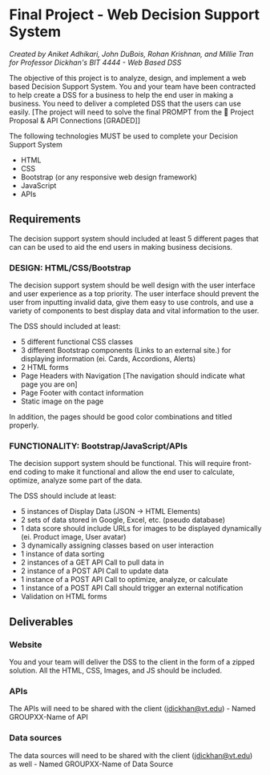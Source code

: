 # Final Project - Web Decision Support System
_Created by Aniket Adhikari, John DuBois, Rohan Krishnan, and Millie Tran for Professor Dickhan's BIT 4444 - Web Based DSS_

The objective of this project is to analyze, design, and implement a web based Decision Support System. You and your team have been contracted to help create a DSS for a business to help the end user in making a business. You need to deliver a completed DSS that the users can use easily. [The project will need to solve the final PROMPT from the 🔷 Project Proposal & API Connections [GRADED]]

The following technologies MUST be used to complete your Decision Support System
* HTML
* CSS
* Bootstrap (or any responsive web design framework)
* JavaScript
* APIs
## Requirements
The decision support system should included at least 5 different pages that can can be used to aid the end users in making business decisions.

### DESIGN: HTML/CSS/Bootstrap

The decision support system should be well design with the user interface and user experience as a top priority. The user interface should prevent the user from inputting invalid data, give them easy to use controls, and use a variety of components to best display data and vital information to the user. 

The DSS should included at least:
* 5 different functional CSS classes
* 3 different Bootstrap components (Links to an external site.) for displaying information (ei. Cards, Accordions, Alerts)
* 2 HTML forms
* Page Headers with Navigation [The navigation should indicate what page you are on]
* Page Footer with contact information
* Static image on the page

In addition, the pages should be good color combinations and titled properly. 

### FUNCTIONALITY: Bootstrap/JavaScript/APIs

The decision support system should be functional. This will require front-end coding to make it functional and allow the end user to calculate, optimize, analyze some part of the data. 

The DSS should include at least:
* 5 instances of Display Data (JSON -> HTML Elements)
* 2 sets of data stored in Google, Excel, etc. (pseudo database)
* 1 data score should include URLs for images to be displayed dynamically (ei. Product image, User avatar)
* 3 dynamically assigning classes based on user interaction
* 1 instance of data sorting
* 2 instances of a GET API Call to pull data in
* 2 instance of a POST API Call to update data
* 1 instance of a POST API Call to optimize, analyze, or calculate
* 1 instance of a POST API Call should trigger an external notification
* Validation on HTML forms

## Deliverables 
### Website
You and your team will deliver the DSS to the client in the form of a zipped solution. All the HTML, CSS, Images, and JS should be included. 

### APIs
The APIs will need to be shared with the client (jdickhan@vt.edu) - Named GROUPXX-Name of API

### Data sources
The data sources will need to be shared with the client (jdickhan@vt.edu) as well - Named GROUPXX-Name of Data Source
